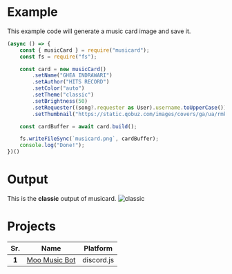 # __Example__
This example code will generate a music card image and save it.
```js
(async () => {
    const { musicCard } = require("musicard");
    const fs = require("fs");

    const card = new musicCard()
        .setName("GHEA INDRAWARI")
        .setAuthor("HITS RECORD")
        .setColor("auto")
        .setTheme("classic")
        .setBrightness(50)
        .setRequester((song?.requester as User).username.toUpperCase())
        .setThumbnail("https://static.qobuz.com/images/covers/ga/ua/rmk2cpqliuaga_600.jpg")

    const cardBuffer = await card.build();

    fs.writeFileSync(`musicard.png`, cardBuffer);
    console.log("Done!");
})()
```

# __Output__
This is the **classic** output of musicard.
![classic](https://cdn.is-a.fun/madebytragic/musicard.png)


# Projects
|  Sr.  |            Name            |  Platform  |
|:-----:|:--------------------------:|:----------:|
| **1** | [Moo Music Bot](https://moo.is-a.fun/) | discord.js |
